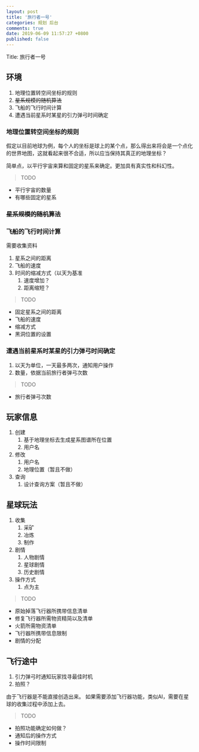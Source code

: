 ```yaml
---
layout: post
title: '旅行者一号'
categories: 规划 后台
comments: true
date: 2019-06-09 11:57:27 +0800
published: false
---
```


Title: 旅行者一号

## 环境

1. 地理位置转空间坐标的规则
2. ~~星系规模的随机算法~~
3. 飞船的飞行时间计算
4. 遭遇当前星系时某星的引力弹弓时间确定

### 地理位置转空间坐标的规则

假定以目前地球为例，每个人的坐标是球上的某个点，那么得出来将会是一个点化的世界地图，这就看起来很不合适，所以应当保持其真正的地理坐标？

简单点，以平行宇宙来算和固定的星系来确定。更加具有真实性和科幻性。

> TODO

* 平行宇宙的数量
* 有哪些固定的星系

### ~~星系规模的随机算法~~

### 飞船的飞行时间计算

需要收集资料  

1. 星系之间的距离
2. 飞船的速度
3. 时间的缩减方式（以天为基准
   1. 速度增加？
   2. 距离缩短？

> TODO

* 固定星系之间的距离
* 飞船的速度
* 缩减方式
* 黑洞位置的设置

### 遭遇当前星系时某星的引力弹弓时间确定

1. 以天为单位，一天最多两次，通知用户操作
2. 数量，依据当前旅行者弹弓次数

> TODO

* 旅行者弹弓次数

## 玩家信息

1. 创建
   1. 基于地理坐标去生成星系图谱所在位置
   2. 用户名
2. 修改
   1. 用户名
   2. 地理位置（暂且不做）
3. 查询
   1. 设计查询方案（暂且不做）

## 星球玩法

1. 收集
   1. 采矿
   2. 冶炼
   3. 制作
2. 剧情
   1. 人物剧情
   2. 星球剧情
   3. 历史剧情
3. 操作方式
   1. 点为主

> TODO

* 原始掉落飞行器所携带信息清单
* 修复飞行器所需物资精简以及清单
* 火箭所需物资清单
* 飞行器所携带信息限制
* 剧情的分配

## 飞行途中

1. 引力弹弓时通知玩家找寻最佳时机
2. 拍照？

由于飞行器是不能直接创造出来。
如果需要添加飞行器功能，类似AI，需要在星球的收集过程中添加上去。

> TODO

* 拍照功能确定如何做？
* 通知后的操作方式
* 操作时间限制